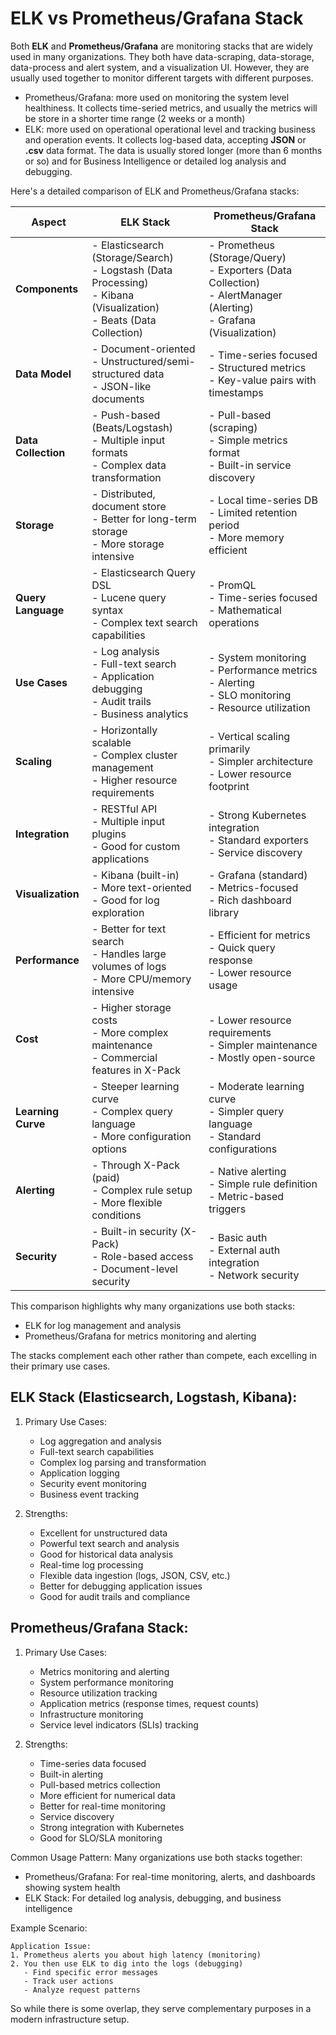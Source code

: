 # ELK vs Prometheus/Grafana Stack

Both **ELK** and **Prometheus/Grafana** are monitoring stacks that are widely used in many organizations. They both have data-scraping, data-storage, data-process and alert system, and a visualization UI. However, they are usually used together to monitor different targets with different purposes.

- Prometheus/Grafana: more used on monitoring the system level healthiness. It collects time-seried metrics, and usually the metrics will be store in a shorter time range (2 weeks or a month)
- ELK: more used on operational operational level and tracking business and operation events. It collects log-based data, accepting **JSON** or **.csv** data format. The data is usually stored longer (more than 6 months or so) and for Business Intelligence or detailed log analysis and debugging.

Here's a detailed comparison of ELK and Prometheus/Grafana stacks:

| Aspect | ELK Stack | Prometheus/Grafana Stack |
|--------|-----------|-------------------------|
| **Components** | - Elasticsearch (Storage/Search) <br> - Logstash (Data Processing) <br> - Kibana (Visualization) <br> - Beats (Data Collection) | - Prometheus (Storage/Query) <br> - Exporters (Data Collection) <br> - AlertManager (Alerting) <br> - Grafana (Visualization) |
| **Data Model** | - Document-oriented <br> - Unstructured/semi-structured data <br> - JSON-like documents | - Time-series focused <br> - Structured metrics <br> - Key-value pairs with timestamps |
| **Data Collection** | - Push-based (Beats/Logstash) <br> - Multiple input formats <br> - Complex data transformation | - Pull-based (scraping) <br> - Simple metrics format <br> - Built-in service discovery |
| **Storage** | - Distributed, document store <br> - Better for long-term storage <br> - More storage intensive | - Local time-series DB <br> - Limited retention period <br> - More memory efficient |
| **Query Language** | - Elasticsearch Query DSL <br> - Lucene query syntax <br> - Complex text search capabilities | - PromQL <br> - Time-series focused <br> - Mathematical operations |
| **Use Cases** | - Log analysis <br> - Full-text search <br> - Application debugging <br> - Audit trails <br> - Business analytics | - System monitoring <br> - Performance metrics <br> - Alerting <br> - SLO monitoring <br> - Resource utilization |
| **Scaling** | - Horizontally scalable <br> - Complex cluster management <br> - Higher resource requirements | - Vertical scaling primarily <br> - Simpler architecture <br> - Lower resource footprint |
| **Integration** | - RESTful API <br> - Multiple input plugins <br> - Good for custom applications | - Strong Kubernetes integration <br> - Standard exporters <br> - Service discovery |
| **Visualization** | - Kibana (built-in) <br> - More text-oriented <br> - Good for log exploration | - Grafana (standard) <br> - Metrics-focused <br> - Rich dashboard library |
| **Performance** | - Better for text search <br> - Handles large volumes of logs <br> - More CPU/memory intensive | - Efficient for metrics <br> - Quick query response <br> - Lower resource usage |
| **Cost** | - Higher storage costs <br> - More complex maintenance <br> - Commercial features in X-Pack | - Lower resource requirements <br> - Simpler maintenance <br> - Mostly open-source |
| **Learning Curve** | - Steeper learning curve <br> - Complex query language <br> - More configuration options | - Moderate learning curve <br> - Simpler query language <br> - Standard configurations |
| **Alerting** | - Through X-Pack (paid) <br> - Complex rule setup <br> - More flexible conditions | - Native alerting <br> - Simple rule definition <br> - Metric-based triggers |
| **Security** | - Built-in security (X-Pack) <br> - Role-based access <br> - Document-level security | - Basic auth <br> - External auth integration <br> - Network security |

This comparison highlights why many organizations use both stacks:
- ELK for log management and analysis
- Prometheus/Grafana for metrics monitoring and alerting

The stacks complement each other rather than compete, each excelling in their primary use cases.

## ELK Stack (Elasticsearch, Logstash, Kibana):
1. Primary Use Cases:
   - Log aggregation and analysis
   - Full-text search capabilities
   - Complex log parsing and transformation
   - Application logging
   - Security event monitoring
   - Business event tracking

2. Strengths:
   - Excellent for unstructured data
   - Powerful text search and analysis
   - Good for historical data analysis
   - Real-time log processing
   - Flexible data ingestion (logs, JSON, CSV, etc.)
   - Better for debugging application issues
   - Good for audit trails and compliance

## Prometheus/Grafana Stack:
1. Primary Use Cases:
   - Metrics monitoring and alerting
   - System performance monitoring
   - Resource utilization tracking
   - Application metrics (response times, request counts)
   - Infrastructure monitoring
   - Service level indicators (SLIs) tracking

2. Strengths:
   - Time-series data focused
   - Built-in alerting
   - Pull-based metrics collection
   - More efficient for numerical data
   - Better for real-time monitoring
   - Service discovery
   - Strong integration with Kubernetes
   - Good for SLO/SLA monitoring

Common Usage Pattern:
Many organizations use both stacks together:
- Prometheus/Grafana: For real-time monitoring, alerts, and dashboards showing system health
- ELK Stack: For detailed log analysis, debugging, and business intelligence

Example Scenario:
```plaintext
Application Issue:
1. Prometheus alerts you about high latency (monitoring)
2. You then use ELK to dig into the logs (debugging)
   - Find specific error messages
   - Track user actions
   - Analyze request patterns
```

So while there is some overlap, they serve complementary purposes in a modern infrastructure setup.